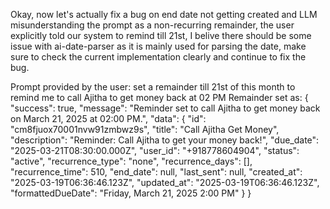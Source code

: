 Okay, now let's actually fix a bug on end date not getting created and LLM misunderstanding the prompt as a non-recurring remainder, the user explicitly told our system to remind till 21st, I belive there should be some issue with ai-date-parser as it is mainly used for parsing the date, make sure to check the current implementation clearly and continue to fix the bug.

Prompt provided by the user: set a remainder till 21st of this month to remind me to call Ajitha to get money back at 02 PM
Remainder set as:
{
  "success": true,
  "message": "Reminder set to call Ajitha to get money back on March 21, 2025 at 02:00 PM.",
  "data": {
    "id": "cm8fjuox70001nvw91zmbwz9s",
    "title": "Call Ajitha Get Money",
    "description": "Reminder: Call Ajitha to get your money back!",
    "due_date": "2025-03-21T08:30:00.000Z",
    "user_id": "+918778604904",
    "status": "active",
    "recurrence_type": "none",
    "recurrence_days": [],
    "recurrence_time": 510,
    "end_date": null,
    "last_sent": null,
    "created_at": "2025-03-19T06:36:46.123Z",
    "updated_at": "2025-03-19T06:36:46.123Z",
    "formattedDueDate": "Friday, March 21, 2025 2:00 PM"
  }
}